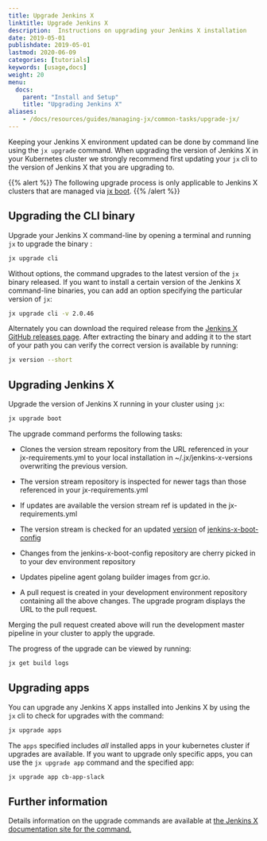 ```yaml
---
title: Upgrade Jenkins X
linktitle: Upgrade Jenkins X
description:  Instructions on upgrading your Jenkins X installation
date: 2019-05-01
publishdate: 2019-05-01
lastmod: 2020-06-09
categories: [tutorials]
keywords: [usage,docs]
weight: 20
menu:
  docs:
    parent: "Install and Setup"
    title: "Upgrading Jenkins X"
aliases:
    - /docs/resources/guides/managing-jx/common-tasks/upgrade-jx/
---
```


Keeping your Jenkins X environment updated can be done by command line
using the `jx upgrade` command. When upgrading the version of Jenkins X 
in your Kubernetes cluster we strongly recommend first updating your `jx` 
cli to the version of Jenkins X that you are upgrading to.

{{% alert %}}
The following upgrade process is only applicable to Jenkins X clusters that 
are managed via [jx boot](/docs/install-setup/installing/boot/).
{{% /alert %}}

Upgrading the CLI binary
------------------------

Upgrade your Jenkins X command-line by opening a terminal and running
`jx` to upgrade the binary :

```sh
jx upgrade cli
```

Without options, the command upgrades to the latest version of the `jx`
binary released. If you want to install a certain version of the Jenkins
X command-line binaries, you can add an option specifying the particular
version of `jx`:

```sh
jx upgrade cli -v 2.0.46
```

 Alternately you can download the required release from the [Jenkins X GitHub releases page](https://github.com/jenkins-x/jx/releases).
 After extracting the binary and adding it to the start of your path you can verify the correct version is available by running:

```sh
jx version --short
```

Upgrading Jenkins X
----------------------

Upgrade the version of Jenkins X running in your cluster using `jx`:

```sh
jx upgrade boot
```

The upgrade command performs the following tasks:

* Clones the version stream repository from the URL referenced in your jx-requirements.yml to your local installation in ~/.jx/jenkins-x-versions overwriting the previous version.

* The version stream repository is inspected for newer tags than those referenced in your jx-requirements.yml

* If updates are available the version stream ref is updated in the jx-requirements.yml

* The version stream is checked for an updated [version](https://github.com/jenkins-x/jenkins-x-versions/blob/master/git/github.com/jenkins-x/jenkins-x-boot-config.yml) of [jenkins-x-boot-config](https://github.com/jenkins-x/jenkins-x-boot-config)

* Changes from the jenkins-x-boot-config repository are cherry picked in to your dev environment repository 

* Updates pipeline agent golang builder images from gcr.io.

* A pull request is created in your development environment repository containing all the above changes. The upgrade program displays the URL to the pull request.

Merging the pull request created above will run the development master pipeline in your cluster to apply the upgrade.

The progress of the upgrade can be viewed by running:

```sh
jx get build logs
```

Upgrading apps
--------------

You can upgrade any Jenkins X apps installed into Jenkins X
by using the `jx` cli to check for upgrades with the command:

```sh
jx upgrade apps
```
The `apps` specified includes *all* installed apps in your kubernetes
cluster if upgrades are available. If you want to upgrade only specific
apps, you can use the `jx upgrade app` command and the specified app:

```sh
jx upgrade app cb-app-slack
```

Further information
--------------    
Details information on the upgrade commands are available at [the Jenkins X documentation site for the
command.](/commands/jx_upgrade/)    
